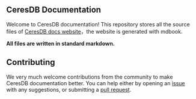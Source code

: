 ## CeresDB Documentation

Welcome to CeresDB documentation!
This repository stores all the source files of [CeresDB docs website](https://docs.ceresdb.io)，the website is generated with mdbook.

**All files are written in standard markdown.**

## Contributing

We very much welcome contributions from the community to make CeresDB documentation better.
You can help either by opening an [issue](https://github.com/CeresDB/docs/issues) with any suggestions, or submitting a [pull request](https://github.com/CeresDB/docs/pulls).
